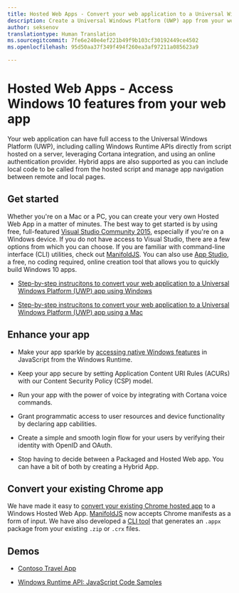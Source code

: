 ```yaml
---
title: Hosted Web Apps - Convert your web application to a Universal Windows Platform (UWP) app and access native Windows 10 features
description: Create a Universal Windows Platform (UWP) app from your website URL. Access Windows 10 native device features from code within your web app. Microsoft Windows Bridges for Hosted Web Apps, formerly Project Westminster, makes it quick and easy for you to include your web app in the Windows Store.
author: seksenov
translationtype: Human Translation
ms.sourcegitcommit: 7fe6e240e4ef221b49f9b103cf30192449ce4502
ms.openlocfilehash: 95d50aa37f349f494f260ea3af97211a085623a9

---
```


# Hosted Web Apps - Access Windows 10 features from your web app

Your web application can have full access to the Universal Windows Platform (UWP), including calling Windows Runtime APIs directly from script hosted on a server, leveraging Cortana integration, and using an online authentication provider. Hybrid apps are also supported as you can include local code to be called from the hosted script and manage app navigation between remote and local pages.

## Get started

Whether you're on a Mac or a PC, you can create your very own Hosted Web App in a matter of minutes. The best way to get started is by using free, full-featured [Visual Studio Community 2015](https://www.visualstudio.com/), especially if you're on a Windows device. If you do not have access to Visual Studio, there are a few options from which you can choose. If you are familiar with command-line interface (CLI) utilities, check out [ManifoldJS](http://manifoldjs.com/). You can also use [App Studio](http://appstudio.windows.com/), a free, no coding required, online creation tool that allows you to quickly build Windows 10 apps.

- [Step-by-step instrucitons to convert your web application to a Universal Windows Platform (UWP) app using Windows](hwa-create-windows.md)

- [Step-by-step instrucitons to convert your web application to a Universal Windows Platform (UWP) app using a Mac](hwa-create-mac.md)

## Enhance your app

- Make your app sparkle by [accessing native Windows features](hwa-access-features.md) in JavaScript from the Windows Runtime.

- Keep your app secure by setting Application Content URI Rules (ACURs) with our Content Security Policy (CSP) model.
- Run your app with the power of voice by integrating with Cortana voice commands.

- Grant programmatic access to user resources and device functionality by declaring app cabilities.

- Create a simple and smooth login flow for your users by verifying their identity with OpenID and OAuth.

- Stop having to decide between a Packaged and Hosted Web app. You can have a bit of both by creating a Hybrid App.

## Convert your existing Chrome app

We have made it easy to [convert your existing Chrome hosted app](hwa-chrome-conversion.md) to a Windows Hosted Web App. [ManifoldJS](http://manifoldjs.com/) now accepts Chrome manifests as a form of input. We have also developed a [CLI tool](https://github.com/MicrosoftEdge/hwa-cli) that generates an `.appx` package from your existing `.zip` or `.crx` files.

## Demos

- [Contoso Travel App](http://contosotravel.azurewebsites.net/)

- [Windows Runtime API: JavaScript Code Samples](http://rjs.azurewebsites.net/)



<!--HONumber=Aug16_HO3-->


